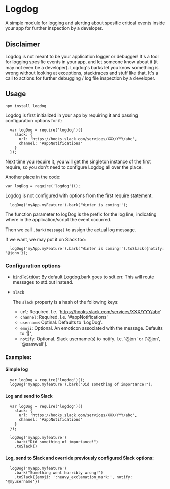 # Logdog

A simple module for logging and alerting about spesific critical events inside your app for further inspection by a developer.

## Disclaimer

Logdog is not meant to be your application logger or debugger!
It's a tool for logging spesific events in your app, and let someone know about it (it may not even be a developer).
Logdog's barks let you know something is wrong without looking at exceptions, stacktraces and stuff like that.
It's a call to actions for further debugging / log file inspection by a developer.

## Usage

``npm install logdog``

Logdog is first initialized in your app by requiring it and passing configuration options for it:

```
  var logDog = require('logdog')({
    slack: {
      url: 'https://hooks.slack.com/services/XXX/YYY/abc',
      channel: '#appNotifications'
    }
  });
```

Next time you require it, you will get the singleton instance of the first require, so you don't need to
configure Logdog all over the place.

Another place in the code:

```
var logDog = require('logdog')();

```
Logdog is not configured with options from the first require statement.


```
  logDog('myApp.myFeature').bark('Winter is coming!');

```
The function parameter to logDog is the prefix for the log line, indicating where in the application/script the event occurred.

Then we call `.bark(message)` to assign the actual log message.

If we want, we may put it on Slack too:

```
  logDog('myApp.myFeature').bark('Winter is coming!').toSlack({notify: '@john'});

```


### Configuration options

  * `bindToStdOut`
    By default Logdog.bark goes to sdt.err. This will route messages to std.out instead.

  * `slack`

    The `slack` property is a hash of the following keys:

      * `url`: Required. I.e. 'https://hooks.slack.com/services/XXX/YYY/abc'
      * `channel`: Required. I.e. '#appNotifications'
      * `username`: Optinal. Defaults to 'LogDog'.
      * `emoji`: Optional. An emoticon associated with the message. Defaults to ':dog:',
      * `notify`: Optional. Slack username(s) to notify. I.e. '@jon' or ['@jon', '@samwell'].


### Examples:

#### Simple log

```
  var logDog = require('logdog')();
  logDog('myapp.myfeature').bark("Did something of importance!");
```

#### Log and send to Slack

```
  var logDog = require('logdog')({
    slack: {
      url: 'https://hooks.slack.com/services/XXX/YYY/abc',
      channel: '#appNotifications'
    }
  });

  logDog('myapp.myfeature')
    .bark("Did something of importance!")
    .toSlack()
```

#### Log, send to Slack and override previously configured Slack options:

```
  logDog('myapp.myfeature')
    .bark("Something went horribly wrong!")
    .toSlack({emoji: ':heavy_exclamation_mark:', notify: '@myusername'})
```
